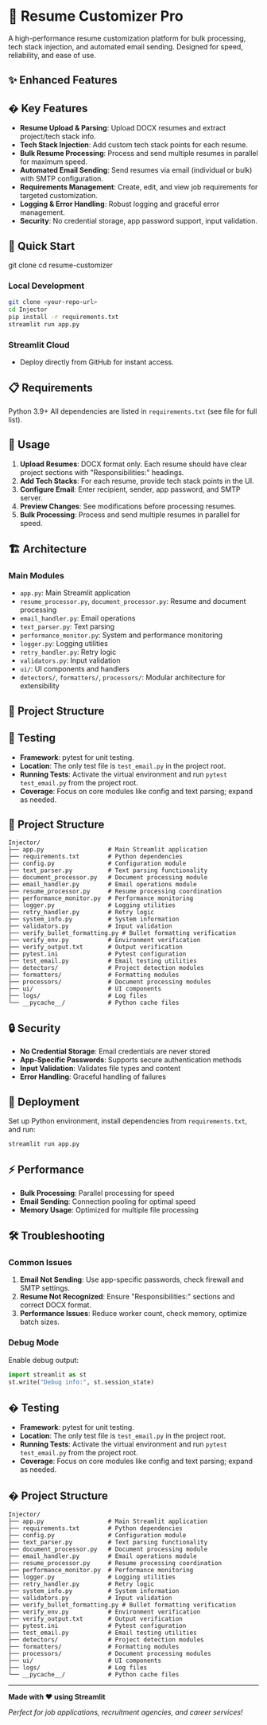# 📝 Resume Customizer Pro

A high-performance resume customization platform for bulk processing, tech stack injection, and automated email sending. Designed for speed, reliability, and ease of use.

## ✨ Enhanced Features

## � Key Features

- **Resume Upload & Parsing**: Upload DOCX resumes and extract project/tech stack info.
- **Tech Stack Injection**: Add custom tech stack points for each resume.
- **Bulk Resume Processing**: Process and send multiple resumes in parallel for maximum speed.
- **Automated Email Sending**: Send resumes via email (individual or bulk) with SMTP configuration.
- **Requirements Management**: Create, edit, and view job requirements for targeted customization.
- **Logging & Error Handling**: Robust logging and graceful error management.
- **Security**: No credential storage, app password support, input validation.

## 🚀 Quick Start

git clone <your-repo-url>
cd resume-customizer

### Local Development

```bash
git clone <your-repo-url>
cd Injector
pip install -r requirements.txt
streamlit run app.py
```

### Streamlit Cloud

- Deploy directly from GitHub for instant access.

## 📋 Requirements

Python 3.9+
All dependencies are listed in `requirements.txt` (see file for full list).

## 🔧 Usage

1. **Upload Resumes**: DOCX format only. Each resume should have clear project sections with "Responsibilities:" headings.
2. **Add Tech Stacks**: For each resume, provide tech stack points in the UI.
3. **Configure Email**: Enter recipient, sender, app password, and SMTP server.
4. **Preview Changes**: See modifications before processing resumes.
5. **Bulk Processing**: Process and send multiple resumes in parallel for speed.

## 🏗️ Architecture

### Main Modules

- `app.py`: Main Streamlit application
- `resume_processor.py`, `document_processor.py`: Resume and document processing
- `email_handler.py`: Email operations
- `text_parser.py`: Text parsing
- `performance_monitor.py`: System and performance monitoring
- `logger.py`: Logging utilities
- `retry_handler.py`: Retry logic
- `validators.py`: Input validation
- `ui/`: UI components and handlers
- `detectors/`, `formatters/`, `processors/`: Modular architecture for extensibility

## 📁 Project Structure

## 🧪 Testing

- **Framework**: pytest for unit testing.
- **Location**: The only test file is `test_email.py` in the project root.
- **Running Tests**: Activate the virtual environment and run `pytest test_email.py` from the project root.
- **Coverage**: Focus on core modules like config and text parsing; expand as needed.

## 📁 Project Structure

```
Injector/
├── app.py                  # Main Streamlit application
├── requirements.txt        # Python dependencies
├── config.py               # Configuration module
├── text_parser.py          # Text parsing functionality
├── document_processor.py   # Document processing module
├── email_handler.py        # Email operations module
├── resume_processor.py     # Resume processing coordination
├── performance_monitor.py  # Performance monitoring
├── logger.py               # Logging utilities
├── retry_handler.py        # Retry logic
├── system_info.py          # System information
├── validators.py           # Input validation
├── verify_bullet_formatting.py # Bullet formatting verification
├── verify_env.py           # Environment verification
├── verify_output.txt       # Output verification
├── pytest.ini              # Pytest configuration
├── test_email.py           # Email testing utilities
├── detectors/              # Project detection modules
├── formatters/             # Formatting modules
├── processors/             # Document processing modules
├── ui/                     # UI components
├── logs/                   # Log files
└── __pycache__/            # Python cache files
```

## 🔒 Security

- **No Credential Storage**: Email credentials are never stored
- **App-Specific Passwords**: Supports secure authentication methods
- **Input Validation**: Validates file types and content
- **Error Handling**: Graceful handling of failures

## 🚀 Deployment

Set up Python environment, install dependencies from `requirements.txt`, and run:

```bash
streamlit run app.py
```

## ⚡ Performance

- **Bulk Processing**: Parallel processing for speed
- **Email Sending**: Connection pooling for optimal speed
- **Memory Usage**: Optimized for multiple file processing

## 🛠️ Troubleshooting

### Common Issues

1. **Email Not Sending**: Use app-specific passwords, check firewall and SMTP settings.
2. **Resume Not Recognized**: Ensure "Responsibilities:" sections and correct DOCX format.
3. **Performance Issues**: Reduce worker count, check memory, optimize batch sizes.

### Debug Mode

Enable debug output:

```python
import streamlit as st
st.write("Debug info:", st.session_state)
```

## � Testing

- **Framework**: pytest for unit testing.
- **Location**: The only test file is `test_email.py` in the project root.
- **Running Tests**: Activate the virtual environment and run `pytest test_email.py` from the project root.
- **Coverage**: Focus on core modules like config and text parsing; expand as needed.

## � Project Structure

```
Injector/
├── app.py                  # Main Streamlit application
├── requirements.txt        # Python dependencies
├── config.py               # Configuration module
├── text_parser.py          # Text parsing functionality
├── document_processor.py   # Document processing module
├── email_handler.py        # Email operations module
├── resume_processor.py     # Resume processing coordination
├── performance_monitor.py  # Performance monitoring
├── logger.py               # Logging utilities
├── retry_handler.py        # Retry logic
├── system_info.py          # System information
├── validators.py           # Input validation
├── verify_bullet_formatting.py # Bullet formatting verification
├── verify_env.py           # Environment verification
├── verify_output.txt       # Output verification
├── pytest.ini              # Pytest configuration
├── test_email.py           # Email testing utilities
├── detectors/              # Project detection modules
├── formatters/             # Formatting modules
├── processors/             # Document processing modules
├── ui/                     # UI components
├── logs/                   # Log files
└── __pycache__/            # Python cache files
```

---

**Made with ❤️ using Streamlit**

_Perfect for job applications, recruitment agencies, and career services!_
